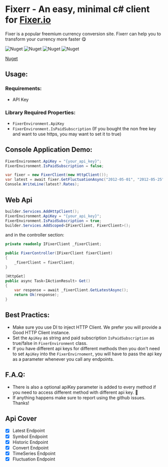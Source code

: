﻿# Fixerr - An easy, minimal c# client for [Fixer.io](https://fixer.io/)

Fixer is a popular freemium currency conversion site. Fixerr can help you to transform your currency more faster 😋

![Nuget](https://img.shields.io/nuget/v/FixerClient)
![Nuget](https://img.shields.io/nuget/dt/FixerClient?style=plastic)
![Nuget](https://img.shields.io/github/repo-size/purkayasta/Fixerr?style=social)
![Nuget](https://img.shields.io/github/last-commit/purkayasta/fixerr?style=flat-square)

[Nuget](https://www.nuget.org/packages/FixerClient/)

## Usage:

### Requirements:
- API Key

### Library Required Properties:
- ```FixerEnvironment.ApiKey```
- ```FixerEnvironment.IsPaidSubscription``` (If you bought the non free key and want to use https, you may want to set it to true)

## Console Application Demo:
``` c#
FixerEnvironment.ApiKey = "{your_api_key}";
FixerEnvironment.IsPaidSubscription = false;

var fixer = new FixerClient(new HttpClient());
var latest = await fixer.GetFluctuationAsync("2012-05-01", "2012-05-25");
Console.WriteLine(latest?.Rates);
```

## Web Api
```c#
builder.Services.AddHttpClient();
FixerEnvironment.ApiKey = "{your_api_key}";
FixerEnvironment.IsPaidSubscription = true;
builder.Services.AddScoped<IFixerClient, FixerClient>();
```

and in the controller section:
```c#
private readonly IFixerClient _fixerClient;

public FixerController(IFixerClient fixerClient)
{
    _fixerClient = fixerClient;
}

[HttpGet]
public async Task<IActionResult> Get()
{
    var response = await _fixerClient.GetLatestAsync();
    return Ok(response);
}
```

## Best Practics:
- Make sure you use DI to inject HTTP Client. We prefer you will provide a Good HTTP Client instance.
- Set the ```ApiKey``` as string and paid subscription ```IsPaidSubscription``` as true/false in ```FixerEnvironment``` class.
- If you have different api keys for different methods then you don't need to set ```ApiKey``` into the ```FixerEnvirnoment```, you will have to pass the api key as a parameter
whenever you call any endpoints.


## F.A.Q:
- There is also a optional apiKey parameter is added to every method if you need to access different method with different api key. 🎉
- If anything happens make sure to report using the github issues. Thanks!



## Api Cover
- [x] Latest Endpoint
- [x] Symbol Endpoint
- [x] Historic Endpoint
- [x] Convert Endpoint
- [x] TimeSeries Endpoint
- [x] Fluctuation Endpoint
